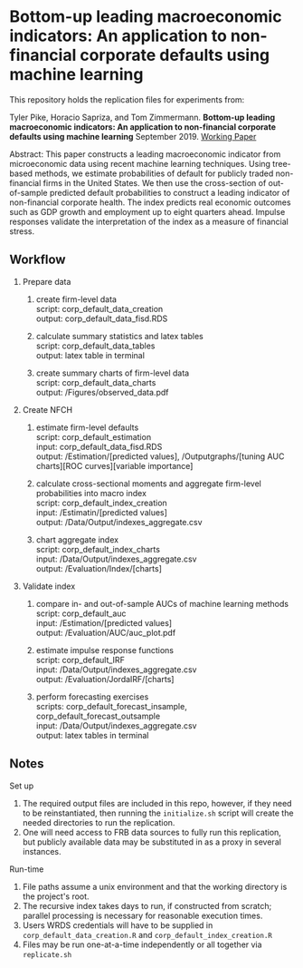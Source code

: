 # Bottom-up leading macroeconomic indicators: An application to non-financial corporate defaults using machine learning

This repository holds the replication files for experiments from:

Tyler Pike, Horacio Sapriza, and Tom Zimmermann. **Bottom-up leading macroeconomic indicators: An application to non-financial corporate defaults using machine learning** September 2019. [Working Paper](https://www.federalreserve.gov/econres/feds/bottom-up-leading-macroeconomic-indicators-an-application-to-non-financial-corporate-defaults-using-machine-learning.htm)

Abstract: This paper constructs a leading macroeconomic indicator from microeconomic data using recent machine learning techniques. Using tree-based methods, we estimate probabilities of default for publicly traded non-financial firms in the United States. We then use the cross-section of out-of-sample predicted default probabilities to construct a leading indicator of non-financial corporate health. The index predicts real economic outcomes such as GDP growth and employment up to eight quarters ahead. Impulse responses validate the interpretation of the index as a measure of financial stress.

## Workflow
1. Prepare data   
    1. create firm-level data  
    script: corp_default_data_creation   
    output: corp_default_data_fisd.RDS  

    2. calculate summary statistics and latex tables  
    script: corp_default_data_tables  
    output: latex table in terminal  

    3. create summary charts of firm-level data  
    script: corp_default_data_charts  
    output: /Figures/observed_data.pdf  

2. Create NFCH 
    1. estimate firm-level defaults   
    script: corp_default_estimation  
    input:  corp_default_data_fisd.RDS  
    output: /Estimation/[predicted values], /Outputgraphs/[tuning AUC charts][ROC curves][variable importance]  

    2. calculate cross-sectional moments and aggregate firm-level probabilities into macro index  
    script: corp_default_index_creation    
    input: /Estimatin/[predicted values]  
    output: /Data/Output/indexes_aggregate.csv  
    
    3. chart aggregate index  
    script: corp_default_index_charts  
    input: /Data/Output/indexes_aggregate.csv  
    output: /Evaluation/Index/[charts]  

3. Validate index    
    1. compare in- and out-of-sample AUCs of machine learning methods  
    script: corp_default_auc  
    input: /Estimation/[predicted values]   
    output: /Evaluation/AUC/auc_plot.pdf  

    2. estimate impulse response functions  
    script: corp_default_IRF  
    input: /Data/Output/indexes_aggregate.csv   
    output: /Evaluation/JordaIRF/[charts]  

    3. perform forecasting exercises  
    scripts: corp_default_forecast_insample,  corp_default_forecast_outsample    
    input: /Data/Output/indexes_aggregate.csv   
    output: latex tables in terminal

## Notes
Set up
1. The required output files are included in this repo, however, if they need to be reinstantiated, then running the `initialize.sh` script will create the needed directories to run the replication.
2. One will need access to FRB data sources to fully run this replication, but publicly available data may be substituted in as a proxy in several instances.

Run-time
1. File paths assume a unix environment and that the working directory is the project's root.
2. The recursive index takes days to run, if constructed from scratch; parallel processing is necessary for reasonable execution times.
3. Users WRDS credentials will have to be supplied in `corp_default_data_creation.R` and `corp_default_index_creation.R`
4. Files may be run one-at-a-time independently or all together via `replicate.sh` 



